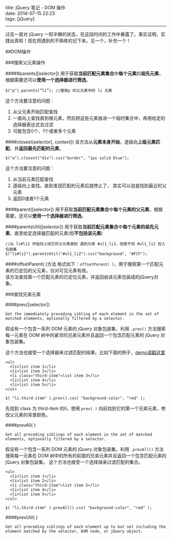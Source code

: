title: jQuery 笔记 - DOM 操作  
date: 2014-07-15 22:23   
tags: [jQuery] 

---

过去一直对 jQuery 一知半解的状态，在这段时间的工作中暴露了。事实证明，实践出真知！现在把遇到的不熟练的记下来。见一个，补充一个！

##DOM操作

###搜索父元素操作

#####parents([selector])
用于获取**当前匹配元素集合**中**每个元素**的**祖先元素**，根据需要还可以**使用一个选择器进行筛选**。     

    $("p").parents(“li”); //搜索p 的父元素中的 li 元素

这个方法要注意的问题：

1. 从父元素开始匹配查找
2. 一直向上查找直到根元素，然后把这些元素放进一个临时集合中，再用给定的选择器表达式去过滤
3. 可能包含0个、1个或者多个元素
    
####closest(selector[, context])
该方法从**元素本身开始**，逐级向**上级元素匹配**，并**返回最先匹配的元素**。

    $("a").closest("div").css("border", "1px solid blue");

这个方法要注意的问题：

1. 从当前元素匹配查找
2. 逐级向上查找，直到发现匹配的元素后就停止了， 其实可以说是找到最近的父元素
3. 返回0或者1个元素

####parent([selector])
用于获取**当前匹配元素集合**中**每个元素的父元素**，根据需要，还可以**使用一个选择器进行筛选**。

####parentsUtil([selector])
用于获取**当前匹配元素集合**中**每个元素的祖先元素**，直至给定选择器匹配的元素(但**不包括该元素**)

    //从 li#li2 开始向上找它的父元素直到 遇到元素 #ul1_li2，但是不将 #ul1_li2 加入包装集 
    $("li#li2").parentsUtil("#ul1_li2").css("background", "#FCF");
    
####offsetParent( )方法
格式如下：`offsetParent( )`，用于搜索第一个匹配元素的已定位的父元素，仅对可见元素有效。  
该方法查找第一个匹配元素的已定位元素，并返回由该元素包装成的jQuery对象。


###查找兄弟元素

####prev([selector])

    Get the immediately preceding sibling of each element in the set of matched elements, optionally filtered by a selector.

假设有一个包含一系列 DOM 元素的 jQuery 对象包装集，利用 `.prev()` 方法搜索每一元素在 DOM 树中的紧邻的兄弟元素并且返回一个包含匹配元素的 jQuery 对象包装集。

这个方法也接受一个选择器来过滤匹配的结果。比如下面的例子，[demo请戳这里](http://jsbin.com/pejub/1/edit)

    <ul>
      <li>list item 1</li>
      <li>list item 2</li>
      <li class="third-item">list item 3</li>
      <li>list item 4</li>
      <li>list item 5</li>
    </ul>
    
    $( "li.third-item" ).prev().css( "background-color", "red" );
    
先找到 class 为 third-item 的li，使用 `prev( )` 向前找到它的第一个兄弟元素，修改父元素的背景颜色。
    
####prevAll( )
    
    Get all preceding siblings of each element in the set of matched elements, optionally filtered by a selector.
    
假设有一个包含一系列 DOM 元素的 jQuery 对象包装集，利用 `.prevAll()` 方法搜索每一元素在 DOM 树中的所有的前面的兄弟元素并且返回一个包含匹配元素的 jQuery 对象包装集。
这个方法也接受一个选择骑来过滤匹配的集合。

    <ul>
      <li>list item 1</li>
      <li>list item 2</li>
      <li class="third-item">list item 3</li>
      <li>list item 4</li>
      <li>list item 5</li>
    </ul>
    
    $( "li.third-item" ).prevAll().css( "background-color", "red" );


####prevUtil( )

    Get all preceding siblings of each element up to but not including the element matched by the selector, DOM node, or jQuery object.
    
    



      

    